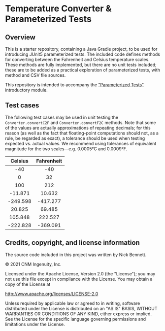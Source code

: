 # Temperature Converter & Parameterized Tests

## Overview

This is a starter repository, containing a Java Gradle project, to be used for introducing JUnit5 parameterized tests. The included code defines methods for converting between the Fahrenheit and Celsius temperature scales. These methods are fully implemented, but there are no unit tests included; these are to be added as a practical exploration of parameterized tests, with method and CSV file sources.

This repository is intended to accompany the ["Parameterized Tests"](https://ddc-java.github.io/parameterized-tests/) introductory module.

## Test cases

The following test cases may be used in unit testing the `Converter.convertC2F` and `Converter.convertF2C` methods. Note that some of the values are actually approximations of repeating decimals; for this reason (as well as the fact that floating-point computations should not, as a rule, be regarded as exact), a tolerance should be used when testing expected vs. actual values. We recommend using tolerances of equivalent magnitude for the two scales&mdash;e.g. 0.0005&deg;C and 0.0009&deg;F.

| Celsius | Fahrenheit |
|:-------:|:----------:|
| -40 | -40 |
| 0 | 32 |
| 100 | 212 |
| -11.871 | 10.632 |
| -249.598 | -417.277 |
| 20.825 | 69.485 |
| 105.848 | 222.527 |
| -222.828 | -369.091 |

## Credits, copyright, and license information

The source code included in this project was written by Nick Bennett.

&copy; 2021 CNM Ingenuity, Inc.

Licensed under the Apache License, Version 2.0 (the "License");
you may not use this file except in compliance with the License.
You may obtain a copy of the License at

<http://www.apache.org/licenses/LICENSE-2.0>

Unless required by applicable law or agreed to in writing, software
distributed under the License is distributed on an "AS IS" BASIS,
WITHOUT WARRANTIES OR CONDITIONS OF ANY KIND, either express or implied.
See the License for the specific language governing permissions and
limitations under the License.

